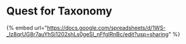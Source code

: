 # Quest for Taxonomy

{% embed url="https://docs.google.com/spreadsheets/d/1WS-_Iz8qrUG8r7auYhSi1202shLs0geSI_nFfgIRnBc/edit?usp=sharing" %}
